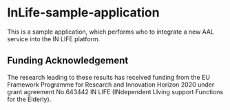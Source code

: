 # InLife-sample-application
This is a sample application, which performs who to integrate a new AAL service into the IN LIFE platform.

## Funding Acknowledgement

The research leading to these results has received funding from the EU Framework Programme for Research and Innovation Horizon 2020
under grant agreement No.643442 IN LIFE (INdependent LIving support Functions for the Elderly).
